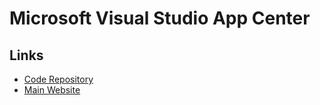 # Microsoft Visual Studio App Center

<!--
https://www.udemy.com/course/ios-fastlane/learn/lecture/27346080#overview
-->

## Links

- [Code Repository](https://github.com/microsoft/appcenter)
- [Main Website](https://appcenter.ms/)
